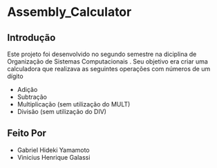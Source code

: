 # Assembly_Calculator

## Introdução
Este projeto foi desenvolvido no segundo semestre na diciplina de Organização de Sistemas Computacionais . Seu objetivo
era criar uma calculadora que realizava as seguintes operações com números de um dígito
- Adição
- Subtração
- Multiplicação (sem utilização do MULT)
- Divisão (sem utilização do DIV)
 
## Feito Por
- Gabriel Hideki Yamamoto
- Vinicius Henrique Galassi
